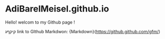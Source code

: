 # AdiBarelMeisel.github.io

Hello! welcom to my Github page !

קיקףג
link to GIthub Markdwon:
{Markdown}(https://github.github.com/gfm/)
